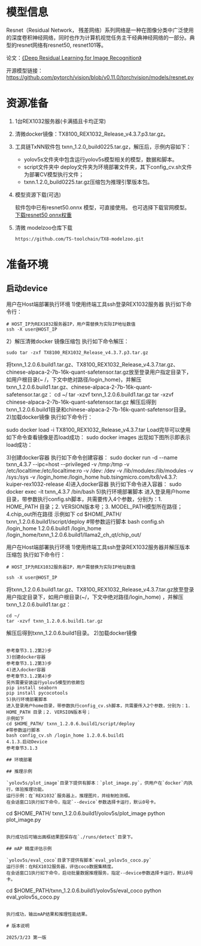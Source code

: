 # 模型信息

Resnet（Residual Network， 残差网络）系列网络是一种在图像分类中广泛使用的深度卷积神经网络，同时也作为计算机视觉任务主干经典神经网络的一部分。典型的resnet网络有resnet50, resnet101等。

论文：[《Deep Residual Learning for Image Recognition》](https://arxiv.org/abs/1512.03385)

开源模型链接：https://github.com/pytorch/vision/blob/v0.11.0/torchvision/models/resnet.py

# 资源准备

1. 1台REX1032服务器(卡满插且卡均正常)
2. 清微docker镜像：TX8100_REX1032_Release_v4.3.7.p3.tar.gz。
3. 工具链TxNN软件包
   txnn_1.2.0_build0225.tar.gz，解压后，示例内容如下：
    * yolov5s文件夹中包含运行yolov5s模型相关的模型，数据和脚本。
    * script文件夹中 deploy文件夹为环境部署文件夹，其下config_cv.sh文件为部署CV模型执行文件；
    * txnn.1.2.0_build0225.tar.gz压缩包为推理引擎版本包。

4. 模型资源下载(可选)

   软件包中已有resnet50.onnx 模型，可直接使用。
   也可选择下载官网模型。[下载resnet50 onnx权重](https://github.com/onnx/models/raw/refs/heads/main/validated/vision/classification/resnet/model/resnet50-v1-12.onnx?download=)

5. 清微 modelzoo仓库下载

    ```
    https://github.com/TS-toolchain/TX8-modelzoo.git
    ```

# 准备环境

## 启动device

用户在Host端部署执行环境
1)使用终端工具ssh登录REX1032服务器
执行如下命令行：

```
# HOST_IP为REX1032服务器IP，用户需替换为实际IP地址数值
ssh -X user@HOST_IP
```

2）解压清微docker 镜像压缩包
执行如下命令解压：

```
sudo tar -zxf TX8100_REX1032_Release_v4.3.7.p3.tar.gz
```

将txnn_1.2.0.6.build1.tar.gz、TX8100_REX1032_Release_v4.3.7.tar.gz、chinese-alpaca-2-7b-16k-quant-safetensor.tar.gz放至登录用户指定目录下，如用户根目录(~
/，下文中绝对路径/login_home)，并解压txnn_1.2.0.6.build1.tar.gz、chinese-alpaca-2-7b-16k-quant-safetensor.tar.gz：
cd ~/
tar -xzvf txnn_1.2.0.6.build1.tar.gz
tar -xzvf chinese-alpaca-2-7b-16k-quant-safetensor.tar.gz
解压后得到txnn_1.2.0.6.build1目录和chinese-alpaca-2-7b-16k-quant-safetensor目录。
2)加载docker镜像
执行如下命令行：

sudo docker load -i TX8100_REX1032_Release_v4.3.7.tar
Load完毕可以使用如下命令查看镜像是否load成功：
sudo docker images
出现如下图所示即表示load成功：

3)创建docker容器
执行如下命令创建容器：
sudo docker run -d --name txnn_4.3.7 --ipc=host --privileged -v /tmp:/tmp -v /etc/localtime:/etc/localtime:ro -v /dev:
/dev -v /lib/modules:/lib/modules -v /sys:/sys -v /login_home:/login_home hub.tsingmicro.com/tx8/v4.3.7:
kuiper-rex1032-release
4)进入docker容器
执行如下命令进入容器：
sudo docker exec -it txnn_4.3.7 /bin/bash
5)执行环境部署脚本
进入登录用户home目录，带参数执行config.sh脚本，共需要传入4个参数，分别为：1. HOME_PATH 目录；2. VERSION版本号；3. MODEL_PATH模型所在路径；4.chip_out所在路径
示例如下
cd $HOME_PATH/ txnn_1.2.0.6.build1/script/deploy
#带参数运行脚本
bash config.sh /login_home 1.2.0.6.build1 /login_home /login_home/txnn_1.2.0.6.build1/llama2_ch_qt/chip_out/

用户在Host端部署执行环境
1)使用终端工具ssh登录REX1032服务器并解压版本压缩包
执行如下命令行：

```
# HOST_IP为REX1032服务器IP，用户需替换为实际IP地址数值

ssh -X user@HOST_IP
```

将txnn_1.2.0.6.build1.tar.gz、TX8100_REX1032_Release_v4.3.7.tar.gz放至登录用户指定目录下，如用户根目录(~/，下文中绝对路径/login_home)
，并解压txnn_1.2.0.6.build1.tar.gz：

```
cd ~/
tar -xzvf txnn_1.2.0.6.build1.tar.gz
```

解压后得到txnn_1.2.0.6.build1目录。
2)加载docker镜像

```

参考章节3.1.2第2)步
3)创建docker容器
参考章节3.1.2第3)步
4)进入docker容器
参考章节3.1.2第4)步
另外需要安装运行yolov5模型的依赖包
pip install seaborn
pip install pycocotools
5)执行环境部署脚本
进入登录用户home目录，带参数执行config_cv.sh脚本，共需要传入2个参数，分别为：1. HOME_PATH 目录；2. VERSION版本号；
示例如下
cd $HOME_PATH/ txnn_1.2.0.6.build1/script/deploy
#带参数运行脚本
bash config_cv.sh /login_home 1.2.0.6.build1
4.1.3.启动Device
参考章节3.1.3

## 环境部署

## 推理示例

`yolov5s/plot_image`目录下提供有脚本：`plot_image.py`，供用户在`docker`内执行，体验推理功能。
运行示例：在`REX1032`服务器上，推理图片，并绘制检测框。
在会话窗口1执行如下命令，指定`--device`参数选择卡运行，默认0号卡。

```

cd $HOME_PATH/ txnn_1.2.0.6.build1/yolov5s/plot_image
python plot_image.py

```

执行成功后可输出画框结果图保存在`./runs/detect`目录下。

## mAP 精度评估示例

`yolov5s/eval_coco`目录下提供有脚本`eval_yolov5s_coco.py`
运行示例：在REX1032服务器，评估coco数据集精度。
在会话窗口1执行如下命令，启动批量数据推理服务，指定--device参数选择卡运行，默认0号卡。

```

cd $HOME_PATH/txnn_1.2.0.6.build1/yolov5s/eval_coco
python eval_yolov5s_coco.py

```

执行成功，输出mAP结果和推理性能结果。

# 版本说明

2025/3/23 第一版
